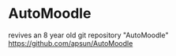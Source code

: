 # AutoMoodle
revives an 8 year old git repository "AutoMoodle" 
https://github.com/apsun/AutoMoodle
